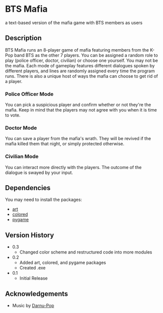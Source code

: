 # BTS Mafia
a text-based version of the mafia game with BTS members as users

## Description
BTS Mafia runs an 8-player game of mafia featuring members from the K-Pop band
BTS as the other 7 players. You can be assigned a random role to play (police
officer, doctor, civilian) or choose one yourself. You may not be the mafia.
Each mode of gameplay features different dialogues spoken by different players,
and lines are randomly assigned every time the program runs. There is also a 
unique host of ways the mafia can choose to get rid of a player.

### Police Officer Mode
You can pick a suspicious player and confirm whether or not they're the mafia.
Keep in mind that the players may not agree with you when it is time to vote.

### Doctor Mode
You can save a player from the mafia's wrath. They will be revived if the mafia
killed them that night, or simply protected otherwise.

### Civilian Mode
You can interact more directly with the players. The outcome of the dialogue
is swayed by your input.

## Dependencies
You may need to install the packages:
* [art](https://pypi.org/project/art/)
* [colored](https://pypi.org/project/colored/)
* [pygame](https://pypi.org/project/pygame/)

## Version History
* 0.3
    * Changed color scheme and restructured code into more modules  
* 0.2
    * Added art, colored, and pygame packages
    * Created .exe
* 0.1
    * Initial Release

## Acknowledgements
* Music by [Darnu-Pop](https://www.youtube.com/channel/UC3iCGU82DkLi2T4eYr-BiBg)
